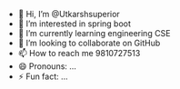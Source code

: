 - 👋 Hi, I’m @Utkarshsuperior
- 👀 I’m interested in spring boot 
- 🌱 I’m currently learning engineering CSE 
- 💞️ I’m looking to collaborate on GitHub 
- 📫 How to reach me 9810727513
- 😄 Pronouns: ...
- ⚡ Fun fact: ...

<!---
Utkarshsuperior/Utkarshsuperior is a ✨ special ✨ repository because its `README.md` (this file) appears on your GitHub profile.
You can click the Preview link to take a look at your changes.
--->
